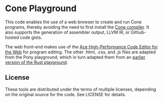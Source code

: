 # Cone Playground
This code enables the use of a web browser to create and run Cone programs,
thereby avoiding the need to first install the [Cone compiler][cone].
It also supports the generation of assembler output, LLVM IR, or Github-hosted code gists.

The web front-end makes use of the [Ace High-Performance Code Editor for the Web][ace] for program editing.
The other .html, .css, and .js files are adapted from the Pony playground, which in turn
adapted them from an [earlier version of the Rust playground][rustplay].

## License

These tools are distributed under the terms of multiple licenses,
depending on the original source for the code. 
See LICENSE for details.

[cone]: http://github.com/jondgoodwin/cone
[ace]: https://ace.c9.io/
[rustplay]: https://github.com/rust-lang/rust-playpen
